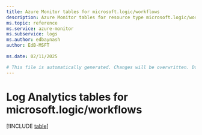 ```yaml
---
title: Azure Monitor tables for microsoft.logic/workflows
description: Azure Monitor tables for resource type microsoft.logic/workflows
ms.topic: reference
ms.service: azure-monitor
ms.subservice: logs
ms.author: edbaynash
author: EdB-MSFT
   
ms.date: 02/11/2025

# This file is automatically generated. Changes will be overwritten. Do not change this file directly.
---
```


# Log Analytics tables for microsoft.logic/workflows  

[!INCLUDE [table](~/reusable-content/ce-skilling/azure/includes/azure-monitor/reference/tables/microsoft-logic_workflows-include.md)]

